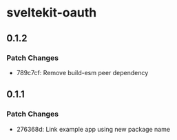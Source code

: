 # sveltekit-oauth

## 0.1.2

### Patch Changes

- 789c7cf: Remove build-esm peer dependency

## 0.1.1

### Patch Changes

- 276368d: Link example app using new package name
